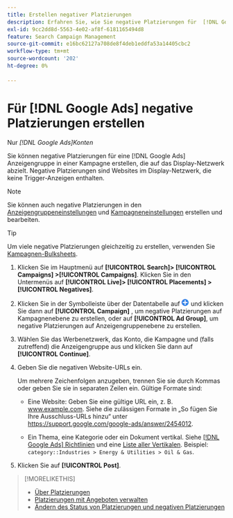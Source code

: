 ```yaml
---
title: Erstellen negativer Platzierungen
description: Erfahren Sie, wie Sie negative Platzierungen für  [!DNL Google Ads]  und Anzeigengruppen erstellen.
exl-id: 9cc2dd8d-5563-4e02-af8f-6181165494d8
feature: Search Campaign Management
source-git-commit: e16bc62127a708de8f4deb1eddfa53a14405cbc2
workflow-type: tm+mt
source-wordcount: '202'
ht-degree: 0%

---
```


# Für [!DNL Google Ads] negative Platzierungen erstellen

Nur *[!DNL Google Ads]Konten*

Sie können negative Platzierungen für eine [!DNL Google Ads] Anzeigengruppe in einer Kampagne erstellen, die auf das Display-Netzwerk abzielt. Negative Platzierungen sind Websites im Display-Netzwerk, die keine Trigger-Anzeigen enthalten.

>[!NOTE]
>Sie können auch negative Platzierungen in den [Anzeigengruppeneinstellungen](/help/search-social-commerce/campaign-management/campaigns/ad-group-manage.md) und [Kampagneneinstellungen](/help/search-social-commerce/campaign-management/campaigns/campaign-manage.md) erstellen und bearbeiten.

>[!TIP]
>Um viele negative Platzierungen gleichzeitig zu erstellen, verwenden Sie [Kampagnen-Bulksheets](/help/search-social-commerce/campaign-management/bulksheets/bulksheet-about.md).

1. Klicken Sie im Hauptmenü auf **[!UICONTROL Search]> [!UICONTROL Campaigns] >[!UICONTROL Campaigns]**. Klicken Sie in den Untermenüs auf **[!UICONTROL Live]> [!UICONTROL Placements] >[!UICONTROL Negatives]**.

1. Klicken Sie in der Symbolleiste über der Datentabelle auf ![Erstellen](/help/search-social-commerce/assets/add.png "Erstellen") und klicken Sie dann auf **[!UICONTROL Campaign]** , um negative Platzierungen auf Kampagnenebene zu erstellen, oder auf **[!UICONTROL Ad Group]**, um negative Platzierungen auf Anzeigengruppenebene zu erstellen.

1. Wählen Sie das Werbenetzwerk, das Konto, die Kampagne und (falls zutreffend) die Anzeigengruppe aus und klicken Sie dann auf **[!UICONTROL Continue]**.

1. Geben Sie die negativen Website-URLs ein.

   Um mehrere Zeichenfolgen anzugeben, trennen Sie sie durch Kommas oder geben Sie sie in separaten Zeilen ein. Gültige Formate sind:

   * Eine Website: Geben Sie eine gültige URL ein, z. B. www.example.com. Siehe die zulässigen Formate in „So fügen Sie Ihre Ausschluss-URLs hinzu“ unter https://support.google.com/google-ads/answer/2454012.

   * Ein Thema, eine Kategorie oder ein Dokument vertikal. Siehe [[!DNL Google Ads] Richtlinien](https://support.google.com/google-ads/editor/answer/30517) und eine [Liste aller Vertikalen](https://developers.google.com/adwords/api/docs/appendix/verticals). Beispiel: `category::Industries > Energy & Utilities > Oil & Gas`.

1. Klicken Sie auf **[!UICONTROL Post]**.

>[!MORELIKETHIS]
>
>* [Über Platzierungen](placement-about.md)
>* [Platzierungen mit Angeboten verwalten](placement-manage.md)
>* [Ändern des Status von Platzierungen und negativen Platzierungen](placement-status-edit.md)
